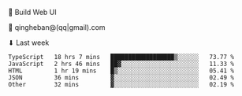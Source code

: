 🧙 Build Web UI

📧 qingheban@(qq|gmail).com

⬇ Last week

<!--START_SECTION:waka-->

```text
TypeScript   18 hrs 7 mins   ██████████████████▒░░░░░░   73.77 %
JavaScript   2 hrs 46 mins   ██▓░░░░░░░░░░░░░░░░░░░░░░   11.33 %
HTML         1 hr 19 mins    █▒░░░░░░░░░░░░░░░░░░░░░░░   05.41 %
JSON         36 mins         ▓░░░░░░░░░░░░░░░░░░░░░░░░   02.49 %
Other        32 mins         ▓░░░░░░░░░░░░░░░░░░░░░░░░   02.19 %
```

<!--END_SECTION:waka-->

<!--
**banqinghe/banqinghe** is a ✨ _special_ ✨ repository because its `README.md` (this file) appears on your GitHub profile.

Here are some ideas to get you started:

- 🔭 I’m currently working on ...
- 🌱 I’m currently learning ...
- 👯 I’m looking to collaborate on ...
- 🤔 I’m looking for help with ...
- 💬 Ask me about ...
- 📫 How to reach me: ...
- 😄 Pronouns: ...
- ⚡ Fun fact: ...
-->
